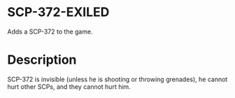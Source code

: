 # SCP-372-EXILED
Adds a SCP-372 to the game.
# Description
SCP-372 is invisible (unless he is shooting or throwing grenades), he cannot hurt other SCPs, and they cannot hurt him.
